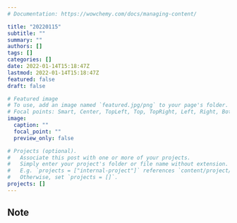 ```yaml
---
# Documentation: https://wowchemy.com/docs/managing-content/

title: "20220115"
subtitle: ""
summary: ""
authors: []
tags: []
categories: []
date: 2022-01-14T15:18:47Z
lastmod: 2022-01-14T15:18:47Z
featured: false
draft: false

# Featured image
# To use, add an image named `featured.jpg/png` to your page's folder.
# Focal points: Smart, Center, TopLeft, Top, TopRight, Left, Right, BottomLeft, Bottom, BottomRight.
image:
  caption: ""
  focal_point: ""
  preview_only: false

# Projects (optional).
#   Associate this post with one or more of your projects.
#   Simply enter your project's folder or file name without extension.
#   E.g. `projects = ["internal-project"]` references `content/project/deep-learning/index.md`.
#   Otherwise, set `projects = []`.
projects: []
---
```


## Note

